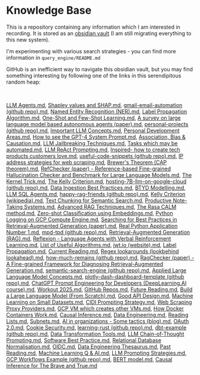 # Knowledge Base

This is a repository containing any information which I am interested in recording. It is stored as an [obsidian vault](https://obsidian.md/) (I am still migrating everything to this new system). 

I'm experimenting with various search strategies - you can find more information in `query_engine/README.md`

GitHub is an inefficient way to navigate this obsidian vault, but you may find something interesting by following one of the links in this serendipitous random heap:

<br>

[LLM Agents.md](./obsidian-vault\2%20-%20Full%20Notes\LLM%20Agents.md), [Shapley values and SHAP.md](./obsidian-vault\2%20-%20Full%20Notes\Shapley%20values%20and%20SHAP.md), [gmail-email-automation (github repo).md](./obsidian-vault\2%20-%20Full%20Notes\gmail-email-automation%20(github%20repo).md), [Named Entity Recognition (NER).md](./obsidian-vault\2%20-%20Full%20Notes\Named%20Entity%20Recognition%20(NER).md), [Label Propagation Algorithm.md](./obsidian-vault\2%20-%20Full%20Notes\Label%20Propagation%20Algorithm.md), [One-Shot and Few-Shot Learning.md](./obsidian-vault\2%20-%20Full%20Notes\One-Shot%20and%20Few-Shot%20Learning.md), [A survey on large language model based autonomous agents (paper).md](./obsidian-vault\3%20-%20Source%20Material\A%20survey%20on%20large%20language%20model%20based%20autonomous%20agents%20(paper).md), [personal-projects (github repo).md](./obsidian-vault\2%20-%20Full%20Notes\personal-projects%20(github%20repo).md), [Important LLM Concepts.md](./obsidian-vault\4%20-%20Maps%20of%20Content\Important%20LLM%20Concepts.md), [Personal Development Areas.md](./obsidian-vault\4%20-%20Maps%20of%20Content\Personal%20Development%20Areas.md), [How to see the GPT-4 System Prompt.md](./obsidian-vault\2%20-%20Full%20Notes\How%20to%20see%20the%20GPT-4%20System%20Prompt.md), [Association, Bias & Causation.md](./obsidian-vault\2%20-%20Full%20Notes\Association,%20Bias%20&%20Causation.md), [LLM Jailbreaking Techniques.md](./obsidian-vault\4%20-%20Maps%20of%20Content\LLM%20Jailbreaking%20Techniques.md), [Tasks which may be automated.md](./obsidian-vault\4%20-%20Maps%20of%20Content\Tasks%20which%20may%20be%20automated.md), [LLM ReAct Prompting.md](./obsidian-vault\2%20-%20Full%20Notes\LLM%20ReAct%20Prompting.md), [Inspired- how to create tech products customers love.md](./obsidian-vault\3%20-%20Source%20Material\Inspired-%20how%20to%20create%20tech%20products%20customers%20love.md), [useful-code-snippets (github repo).md](./obsidian-vault\2%20-%20Full%20Notes\useful-code-snippets%20(github%20repo).md), [IP address strategies for web scraping.md](./obsidian-vault\2%20-%20Full%20Notes\IP%20address%20strategies%20for%20web%20scraping.md), [Brewer's Theorem (CAP theorem).md](./obsidian-vault\2%20-%20Full%20Notes\Brewer's%20Theorem%20(CAP%20theorem).md), [RefChecker (paper) - Reference-based Fine-grained Hallucination Checker and Benchmark for Large Language Models.md](./obsidian-vault\2%20-%20Full%20Notes\RefChecker%20(paper)%20-%20Reference-based%20Fine-grained%20Hallucination%20Checker%20and%20Benchmark%20for%20Large%20Language%20Models.md), [The Kernel Trick.md](./obsidian-vault\2%20-%20Full%20Notes\The%20Kernel%20Trick.md), [The Kelly Criterion.md](./obsidian-vault\2%20-%20Full%20Notes\The%20Kelly%20Criterion.md), [hosting-7B-llm-on-google-cloud (github repo).md](./obsidian-vault\2%20-%20Full%20Notes\hosting-7B-llm-on-google-cloud%20(github%20repo).md), [Data Ingestion Best Practices.md](./obsidian-vault\2%20-%20Full%20Notes\Data%20Ingestion%20Best%20Practices.md), [BTYD Modelling.md](./obsidian-vault\2%20-%20Full%20Notes\BTYD%20Modelling.md), [LLM SQL Agents.md](./obsidian-vault\2%20-%20Full%20Notes\LLM%20SQL%20Agents.md), [happy-rag-friends (github repo).md](./obsidian-vault\2%20-%20Full%20Notes\happy-rag-friends%20(github%20repo).md), [Kelly Criterion (wikipedia).md](./obsidian-vault\3%20-%20Source%20Material\Kelly%20Criterion%20(wikipedia).md), [Text Chunking for Semantic Search.md](./obsidian-vault\2%20-%20Full%20Notes\Text%20Chunking%20for%20Semantic%20Search.md), [Productive Note-Taking Systems.md](./obsidian-vault\2%20-%20Full%20Notes\Productive%20Note-Taking%20Systems.md), [Advanced RAG Techniques.md](./obsidian-vault\4%20-%20Maps%20of%20Content\Advanced%20RAG%20Techniques.md), [The Rasa CALM method.md](./obsidian-vault\2%20-%20Full%20Notes\The%20Rasa%20CALM%20method.md), [Zero-shot Classification using Embeddings.md](./obsidian-vault\2%20-%20Full%20Notes\Zero-shot%20Classification%20using%20Embeddings.md), [Python Logging on GCP Compute Engine.md](./obsidian-vault\2%20-%20Full%20Notes\Python%20Logging%20on%20GCP%20Compute%20Engine.md), [Searching for Best Practices in Retrieval-Augmented Generation (paper).md](./obsidian-vault\3%20-%20Source%20Material\Searching%20for%20Best%20Practices%20in%20Retrieval-Augmented%20Generation%20(paper).md), [Real Python Application Number 1.md](./obsidian-vault\2%20-%20Full%20Notes\Real%20Python%20Application%20Number%201.md), [mpd-tpd (github repo).md](./obsidian-vault\2%20-%20Full%20Notes\mpd-tpd%20(github%20repo).md), [Retrieval-Augmented Generation (RAG).md](./obsidian-vault\2%20-%20Full%20Notes\Retrieval-Augmented%20Generation%20(RAG).md), [Reflexion - Language Agents with Verbal Reinforcement Learning.md](./obsidian-vault\2%20-%20Full%20Notes\Reflexion%20-%20Language%20Agents%20with%20Verbal%20Reinforcement%20Learning.md), [List of Useful Algorithms.md](./obsidian-vault\4%20-%20Maps%20of%20Content\List%20of%20Useful%20Algorithms.md), [jwt.io (website).md](./obsidian-vault\3%20-%20Source%20Material\jwt.io%20(website).md), [Label Propagation.md](./obsidian-vault\2%20-%20Full%20Notes\Label%20Propagation.md), [Current Reading.md](./obsidian-vault\4%20-%20Maps%20of%20Content\Current%20Reading.md), [Regex lookarounds (lookbehind lookahead).md](./obsidian-vault\2%20-%20Full%20Notes\Regex%20lookarounds%20(lookbehind%20lookahead).md), [how-much-remains (github repo).md](./obsidian-vault\2%20-%20Full%20Notes\how-much-remains%20(github%20repo).md), [RagChecker (paper) - A Fine-grained Framework for Diagnosing Retrieval-Augmented Generation.md](./obsidian-vault\2%20-%20Full%20Notes\RagChecker%20(paper)%20-%20A%20Fine-grained%20Framework%20for%20Diagnosing%20Retrieval-Augmented%20Generation.md), [semantic-search-engine (github repo).md](./obsidian-vault\2%20-%20Full%20Notes\semantic-search-engine%20(github%20repo).md), [Applied Large Language Model Concepts.md](./obsidian-vault\4%20-%20Maps%20of%20Content\Applied%20Large%20Language%20Model%20Concepts.md), [plotly-dash-dashboard-template (github repo).md](./obsidian-vault\2%20-%20Full%20Notes\plotly-dash-dashboard-template%20(github%20repo).md), [ChatGPT Prompt Engineering for Developers (DeepLearning.AI course).md](./obsidian-vault\2%20-%20Full%20Notes\ChatGPT%20Prompt%20Engineering%20for%20Developers%20(DeepLearning.AI%20course).md), [Workout 2025.md](./obsidian-vault\2%20-%20Full%20Notes\Workout%202025.md), [GitHub Repos.md](./obsidian-vault\4%20-%20Maps%20of%20Content\GitHub%20Repos.md), [Future Reading.md](./obsidian-vault\2%20-%20Full%20Notes\Future%20Reading.md), [Build a Large Language Model (From Scratch).md](./obsidian-vault\3%20-%20Source%20Material\Build%20a%20Large%20Language%20Model%20(From%20Scratch).md), [Good API Design.md](./obsidian-vault\2%20-%20Full%20Notes\Good%20API%20Design.md), [Machine Learning on Small Datasets.md](./obsidian-vault\4%20-%20Maps%20of%20Content\Machine%20Learning%20on%20Small%20Datasets.md), [CIDI Prompting Strategy.md](./obsidian-vault\2%20-%20Full%20Notes\CIDI%20Prompting%20Strategy.md), [Web Scraping Proxy Providers.md](./obsidian-vault\2%20-%20Full%20Notes\Web%20Scraping%20Proxy%20Providers.md), [GCP VM which creates other VMs.md](./obsidian-vault\2%20-%20Full%20Notes\GCP%20VM%20which%20creates%20other%20VMs.md), [How Docker Containers Work.md](./obsidian-vault\2%20-%20Full%20Notes\How%20Docker%20Containers%20Work.md), [Causal Inference.md](./obsidian-vault\4%20-%20Maps%20of%20Content\Causal%20Inference.md), [Data Engineering.md](./obsidian-vault\4%20-%20Maps%20of%20Content\Data%20Engineering.md), [Reading Lists.md](./obsidian-vault\4%20-%20Maps%20of%20Content\Reading%20Lists.md), [Subnets.md](./obsidian-vault\2%20-%20Full%20Notes\Subnets.md), [AI in organizations - Some tactics (blog).md](./obsidian-vault\3%20-%20Source%20Material\AI%20in%20organizations%20-%20Some%20tactics%20(blog).md), [OAuth 2.0.md](./obsidian-vault\2%20-%20Full%20Notes\OAuth%202.0.md), [Cookie Security.md](./obsidian-vault\2%20-%20Full%20Notes\Cookie%20Security.md), [learning-rust (github repo).md](./obsidian-vault\2%20-%20Full%20Notes\learning-rust%20(github%20repo).md), [dbt-example (github repo).md](./obsidian-vault\2%20-%20Full%20Notes\dbt-example%20(github%20repo).md), [Data Transformation Tools.md](./obsidian-vault\2%20-%20Full%20Notes\Data%20Transformation%20Tools.md), [LLM Chain-of-Thought Prompting.md](./obsidian-vault\2%20-%20Full%20Notes\LLM%20Chain-of-Thought%20Prompting.md), [Software Best Practice.md](./obsidian-vault\4%20-%20Maps%20of%20Content\Software%20Best%20Practice.md), [Relational Database Normalisation.md](./obsidian-vault\2%20-%20Full%20Notes\Relational%20Database%20Normalisation.md), [OIDC.md](./obsidian-vault\2%20-%20Full%20Notes\OIDC.md), [Data Engineering Thesaurus.md](./obsidian-vault\4%20-%20Maps%20of%20Content\Data%20Engineering%20Thesaurus.md), [Past Reading.md](./obsidian-vault\2%20-%20Full%20Notes\Past%20Reading.md), [Machine Learning Q & AI.md](./obsidian-vault\3%20-%20Source%20Material\Machine%20Learning%20Q%20&%20AI.md), [LLM Prompting Strategies.md](./obsidian-vault\3%20-%20Source%20Material\LLM%20Prompting%20Strategies.md), [GCP Workflows Example (github repo).md](./obsidian-vault\2%20-%20Full%20Notes\GCP%20Workflows%20Example%20(github%20repo).md), [BERT model.md](./obsidian-vault\2%20-%20Full%20Notes\BERT%20model.md), [Causal Inference for The Brave and True.md](./obsidian-vault\3%20-%20Source%20Material\Causal%20Inference%20for%20The%20Brave%20and%20True.md)